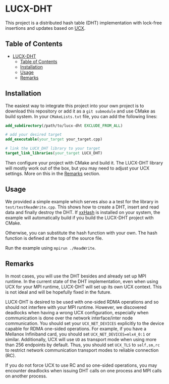 # LUCX-DHT

This project is a distributed hash table (DHT) implementation with lock-free
insertions and updates based on [UCX](https://openucx.org/).

## Table of Contents

- [LUCX-DHT](#lucx-dht)
  - [Table of Contents](#table-of-contents)
  - [Installation](#installation)
  - [Usage](#usage)
  - [Remarks](#remarks)

## Installation

The easiest way to integrate this project into your own project is to download
this repository or add it as a `git submodule` and use CMake as build system. In
your `CMakeLists.txt` file, you can add the following lines:

```cmake
add_subdirectory(/path/to/lucx-dht EXCLUDE_FROM_ALL)

# add your desired target
add_executable(your_target your_target.cpp)

# link the LUCX_DHT library to your target
target_link_libraries(your_target LUCX_DHT)
```

Then configure your project with CMake and build it. The LUCX-DHT library will
mostly work out of the box, but you may need to adjust your UCX settings. More
on this in the [Remarks](#remarks) section.

## Usage

We provided a simple example which serves also a a test for the library in
`test/testReadWrite.cpp`. This shows how to create a DHT, insert and read data
and finally destroy the DHT. If [xxHash](https://github.com/Cyan4973/xxHash) is
installed on your system, the example will automatically build if you build the
LUCX-DHT project with CMake.

Otherwise, you can substitute the hash function with your own. The hash function
is defined at the top of the source file.

Run the example using `mpirun ./ReadWrite`.

## Remarks

In most cases, you will use the DHT besides and already set up MPI runtime. In
the current state of the DHT implementation, even when using UCX for your MPI
runtime, LUCX-DHT will set up its own UCX context. This is not ideal and will be
hopefully fixed in the future.

LUCX-DHT is desired to be used with one-sided RDMA operations and so should not
interfere with your MPI runtime. However, we discovered deadlocks when having a
wrong UCX configuration, especially when communication is done over the network
interface/inter node communication. You should set your `UCX_NET_DEVICES`
explicitly to the device capable for RDMA one-sided operations. For example, if
you have a Mellanox Infiniband card, you should set `UCX_NET_DEVICES=mlx4_0:1`
or similar. Additionally, UCX will use `UD` as transport mode when using more
than 256 endpoints by default. Thus, you should set `UCX_TLS` to `self,sm,rc` to
restrict network communication transport modes to reliable connection (RC). 

If you do not force UCX to use RC and so one-sided operations, you may encounter
deadlocks when issuing DHT calls on one process and MPI calls on another
process.
